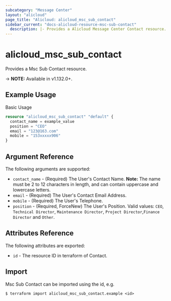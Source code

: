 ```yaml
---
subcategory: "Message Center"
layout: "alicloud"
page_title: "Alicloud: alicloud_msc_sub_contact"
sidebar_current: "docs-alicloud-resource-msc-sub-contact"
  description: |- Provides a Alicloud Message Center Contact resource.
---
```


# alicloud\_msc\_sub\_contact

Provides a Msc Sub Contact resource.

-> **NOTE:** Available in v1.132.0+.

## Example Usage

Basic Usage

```terraform
resource "alicloud_msc_sub_contact" "default" {
  contact_name = example_value
  position = "CEO"
  email = "123@163.com"
  mobile = "153xxxxx906"
}
```

## Argument Reference

The following arguments are supported:

* `contact_name` - (Required) The User's Contact Name. **Note:** The name must be 2 to 12 characters in length, and can contain uppercase and lowercase letters.
* `email` - (Required) The User's Contact Email Address.
* `mobile` - (Required) The User's Telephone.
* `position` - (Required, ForceNew) The User's Position. Valid values: `CEO`, `Technical Director`, `Maintenance Director`, `Project Director`,`Finance Director` and `Other`.

## Attributes Reference

The following attributes are exported:

* `id` - The resource ID in terraform of Contact.

## Import

Msc Sub Contact can be imported using the id, e.g.

```
$ terraform import alicloud_msc_sub_contact.example <id>
```